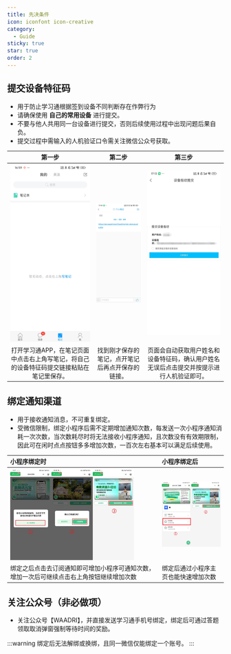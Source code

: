 ```yaml
---
title: 先决条件
icon: iconfont icon-creative
category:
  - Guide
sticky: true
star: true
order: 2
---
```


## 提交设备特征码

- 用于防止学习通根据签到设备不同判断存在作弊行为
- 请确保使用 **自己的常用设备** 进行提交。
- 不要与他人共用同一台设备进行提交，否则后续使用过程中出现问题后果自负。
- 提交过程中需输入的人机验证口令需关注微信公众号获取。

|                                          第一步                                           |                                 第二步                                 |                                 第三步                                 |
| :---------------------------------------------------------------------------------------: | :--------------------------------------------------------------------: | :--------------------------------------------------------------------: |
|          <img src="/image/device-code/1.jpg" style="width: min(30vw, 240px)" />           | <img src="/image/device-code/2.jpg" style="width: min(30vw, 240px)" /> | <img src="/image/device-code/3.jpg" style="width: min(30vw, 240px)" /> |
| 打开学习通APP，在笔记页面中点击右上角写笔记，将自己的设备特征码提交链接粘贴在笔记里保存。 |            找到刚才保存的笔记，点开笔记后再点开保存的链接。            |            页面会自动获取用户姓名和设备特征码，确认用户姓名无误后点击提交并按提示进行人机验证即可。            |

## 绑定通知渠道

- 用于接收通知消息，不可重复绑定。
- 受微信限制，绑定小程序后需不定期增加通知次数，每发送一次小程序通知消耗一次次数，当次数耗尽时将无法接收小程序通知，且次数没有有效期限制，因此可在闲时点点按钮多多增加次数，一百次左右基本可以满足后续使用。

| 小程序绑定时 | 小程序绑定后 |
| :--------------------------------------------------------------------------------------- | :-------------------------------------------------------------------- |
|          <img src="/image/before_bind.jpg" style="width: min(30vw, 360px)" />           | <img src="/image/after_bind.jpg" style="width: min(30vw, 240px)" /> |
| 绑定之后点击去订阅通知即可增加小程序可通知次数，增加一次后可继续点击右上角按钮继续增加次数 |            绑定后通过小程序主页也能快速增加次数            |

## 关注公众号（非必做项）

- 关注公众号【WAADRI】，并直接发送学习通手机号绑定，绑定后可通过答题领取取消弹窗强制等待时间的奖励。

:::warning
绑定后无法解绑或换绑，且同一微信仅能绑定一个账号。
:::

